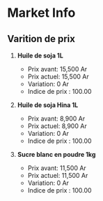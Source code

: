 # Market Info

## Varition de prix

1. **Huile de soja 1L**
   - Prix avant: 15,500 Ar
   - Prix actuel: 15,500 Ar
   - Variation: 0 Ar
   - Indice de prix : 100.00

2. **Huile de soja Hina 1L**
   - Prix avant: 8,900 Ar
   - Prix actuel: 8,900 Ar
   - Variation: 0 Ar
   - Indice de prix : 100.00

3. **Sucre blanc en poudre 1kg**
   - Prix avant: 11,500 Ar
   - Prix actuel: 11,500 Ar
   - Variation: 0 Ar
   - Indice de prix : 100.00

